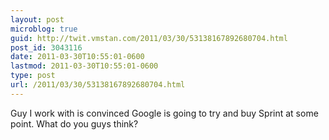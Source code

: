 ```yaml
---
layout: post
microblog: true
guid: http://twit.vmstan.com/2011/03/30/53138167892680704.html
post_id: 3043116
date: 2011-03-30T10:55:01-0600
lastmod: 2011-03-30T10:55:01-0600
type: post
url: /2011/03/30/53138167892680704.html
---
```

Guy I work with is convinced Google is going to try and buy Sprint at some point. What do you guys think?
